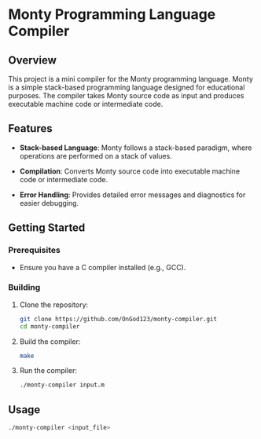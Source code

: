 # Monty Programming Language Compiler

## Overview

This project is a mini compiler for the Monty programming language. Monty is a simple stack-based programming language designed for educational purposes. The compiler takes Monty source code as input and produces executable machine code or intermediate code.

## Features

- **Stack-based Language**: Monty follows a stack-based paradigm, where operations are performed on a stack of values.
  
- **Compilation**: Converts Monty source code into executable machine code or intermediate code.

- **Error Handling**: Provides detailed error messages and diagnostics for easier debugging.

## Getting Started

### Prerequisites

- Ensure you have a C compiler installed (e.g., GCC).

### Building

1. Clone the repository:

    ```bash
    git clone https://github.com/OnGod123/monty-compiler.git
    cd monty-compiler
    ```

2. Build the compiler:

    ```bash
    make
    ```

3. Run the compiler:

    ```bash
    ./monty-compiler input.m
    ```

## Usage

```bash
./monty-compiler <input_file>

